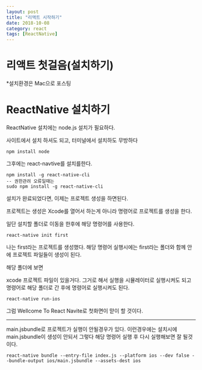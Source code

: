 ```yaml
---
layout: post
title: "리액트 시작하기"
date: 2018-10-08
category: react
tags: [ReactNative]
---
```

# 리액트 첫걸음(설치하기)
<!-- more -->

*설치환경은 Mac으로 포스팅



# ReactNative 설치하기

ReactNative 설치에는 node.js 설치가 필요하다. 

사이트에서 설치 하셔도 되고, 터미널에서 설치하도 무방하다

```
npm install node
```



그후에는 react-navtive를 설치를한다. 

```
npm install -g react-native-cli
-- 권한관려 오류일때는
sudo npm install -g react-native-cli
```



설치가 완료되었다면, 이제는 프로젝트 생성을 하면된다.

프로젝트는 생성은 Xcode를 열어서 하는게 아니라 명령어로 프로젝트를 생성을 한다.

일단 설치할 폴더로 이동을 한후에 해당 명령어를 사용한다.

```
react-native init first
```

나는 first라는 프로젝트를 생성했다. 해당 명령어 실행시에는 first라는 폴더와 함께 안에 프로젝트  파일들이 생성이 된다.



해당 폴더에 보면

xcode 프로젝트 파일이 있을거다. 그거로 해서 실행을 시뮬레이터로 실행시켜도 되고 명령어로 해당 폴더로 간 후에 명령어로 실행시켜도 된다.

```
react-native run-ios
```



그럼 Wellcome To React Navite로 첫화면이 맏이 할 것이다.

--------------------------

main.jsbundle로 프로젝트가 실행이 안될경우가 있다. 이런경우에는 설치시에 main.jsbundle이 생성이 안되서 그렇다 해당 명령어 실행 후 다시 실행해보면 잘 될것이다.

```
react-native bundle --entry-file index.js --platform ios --dev false --bundle-output ios/main.jsbundle --assets-dest ios
```

